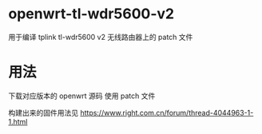 # openwrt-tl-wdr5600-v2

用于编译 tplink tl-wdr5600 v2 无线路由器上的 patch 文件

# 用法

下载对应版本的 openwrt 源码 使用 patch 文件

构建出来的固件用法见 https://www.right.com.cn/forum/thread-4044963-1-1.html
